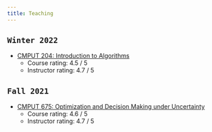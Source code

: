 ```yaml
---
title: Teaching
---
```


## `Winter 2022`

- [CMPUT 204: Introduction to Algorithms](https://eclass.srv.ualberta.ca/course/view.php?id=74981) 
  - Course rating: 4.5 / 5
  - Instructor rating: 4.7 / 5


## `Fall 2021`

- [CMPUT 675: Optimization and Decision Making under Uncertainty](/teaching/optimization)
  - Course rating: 4.6 / 5
  - Instructor rating: 4.7 / 5